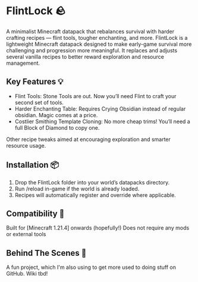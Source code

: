 # FlintLock 🪨
A minimalist Minecraft datapack that rebalances survival with harder crafting recipes — flint tools, tougher enchanting, and more.
FlintLock is a lightweight Minecraft datapack designed to make early-game survival more challenging and progression more meaningful. It replaces and adjusts several vanilla recipes to better reward exploration and resource management.

## Key Features 💡
- Flint Tools: Stone Tools are out. Now you’ll need Flint to craft your second set of tools.
- Harder Enchanting Table: Requires Crying Obsidian instead of regular obsidian. Magic comes at a price.
- Costlier Smithing Template Cloning: No more cheap trims! You’ll need a full Block of Diamond to copy one.

Other recipe tweaks aimed at encouraging exploration and smarter resource usage.

## Installation 📦
1. Drop the FlintLock folder into your world’s datapacks directory.
2. Run /reload in-game if the world is already loaded.
3. Recipes will automatically register and override where applicable.

## Compatibility 📌
Built for [Minecraft 1.21.4] onwards (hopefully!)
Does not require any mods or external tools

## Behind The Scenes 🧠
A fun project, which I'm also using to get more used to doing stuff on GitHub.
Wiki tbd!
